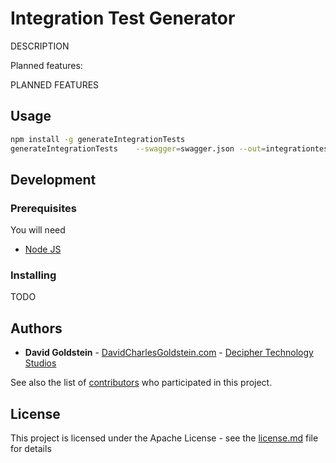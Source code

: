 # Integration Test Generator

DESCRIPTION

Planned features:

PLANNED FEATURES

## Usage

```sh
npm install -g generateIntegrationTests 
generateIntegrationTests    --swagger=swagger.json --out=integrationtests --endpoint=https://localhost:4000 --npmPackgeName=exemplarPlugin
```

## Development


### Prerequisites

You will need 

- [Node JS](https://nodejs.org/en/)

### Installing

TODO

## Authors

* **David Goldstein** - [DavidCharlesGoldstein.com](http://www.davidcharlesgoldstein.com/) - [Decipher Technology Studios](http://deciphernow.com/)

See also the list of [contributors](https://github.com/your/project/contributors) who participated in this project.

## License

This project is licensed under the Apache License - see the [license.md](LICENSE) file for details
